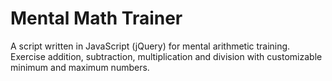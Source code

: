 Mental Math Trainer
===================
A script written in JavaScript (jQuery) for mental arithmetic training. 
Exercise addition, subtraction, multiplication and division with customizable 
minimum and maximum numbers.

